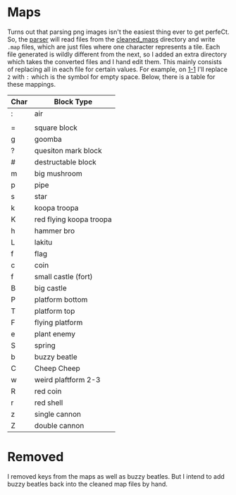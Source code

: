 # Maps

Turns out that parsing png images isn't the easiest thing ever to get perfeCt. So, the [parser](../map_generator/generate_map_from_png) will read files from the [cleaned_maps](./cleaned_maps) directory and write `.map` files, which are just files where one character represents a tile. Each file generated is wildly different from the next, so I added an extra directory which takes the converted files and I hand edit them. This mainly consists of replacing all in each file for certain values. For example, on [1-1](./map/1-1.map) I'll replace `2` with `:` which is the symbol for empty space. Below, there is a table for these mappings.

| Char | Block Type              |
|------|-------------------------|
| :    | air                     |
| |    | ground                  |
| =    | square block            |
| g    | goomba                  |
| ?    | quesiton mark block     |
| #    | destructable block      |
| m    | big mushroom            | 
| p    | pipe                    |
| s    | star                    |
| k    | koopa troopa            |
| K    | red flying koopa troopa |
| h    | hammer bro              |
| L    | lakitu                  |
| f    | flag                    |
| c    | coin                    |
| f    | small castle (fort)     |
| B    | big castle              |
| P    | platform bottom         |
| T    | platform top            |
| F    | flying platform         |
| e    | plant enemy             |
| S    | spring                  |
| b    | buzzy beatle            |
| C    | Cheep Cheep             |
| w    | weird plaftform 2-3     |
| R    | red coin                |
| r    | red shell               |
| z    | single cannon           |
| Z    | double cannon           |


# Removed

I removed keys from the maps as well as buzzy beatles. But I intend to add buzzy beatles back into the cleaned map files by hand.
